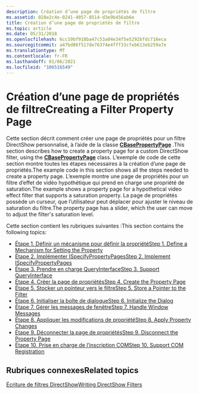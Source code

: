 ```yaml
---
description: Création d’une page de propriétés de filtre
ms.assetid: 028e2c4e-0241-4057-8514-d3e9b456ab6e
title: Création d’une page de propriétés de filtre
ms.topic: article
ms.date: 05/31/2018
ms.openlocfilehash: 6cc19bf918ba47c53a04e34f5e5292bfdc716eca
ms.sourcegitcommit: a47bd86f517de76374e4fff33cfeb613eb259a7e
ms.translationtype: MT
ms.contentlocale: fr-FR
ms.lasthandoff: 01/06/2021
ms.locfileid: "106516549"
---
```

# <a name="creating-a-filter-property-page"></a><span data-ttu-id="fddb1-103">Création d’une page de propriétés de filtre</span><span class="sxs-lookup"><span data-stu-id="fddb1-103">Creating a Filter Property Page</span></span>

<span data-ttu-id="fddb1-104">Cette section décrit comment créer une page de propriétés pour un filtre DirectShow personnalisé, à l’aide de la classe [**CBasePropertyPage**](cbasepropertypage.md) .</span><span class="sxs-lookup"><span data-stu-id="fddb1-104">This section describes how to create a property page for a custom DirectShow filter, using the [**CBasePropertyPage**](cbasepropertypage.md) class.</span></span> <span data-ttu-id="fddb1-105">L’exemple de code de cette section montre toutes les étapes nécessaires à la création d’une page de propriétés.</span><span class="sxs-lookup"><span data-stu-id="fddb1-105">The example code in this section shows all the steps needed to create a property page.</span></span> <span data-ttu-id="fddb1-106">L’exemple montre une page de propriétés pour un filtre d’effet de vidéo hypothétique qui prend en charge une propriété de saturation.</span><span class="sxs-lookup"><span data-stu-id="fddb1-106">The example shows a property page for a hypothetical video effect filter that supports a saturation property.</span></span> <span data-ttu-id="fddb1-107">La page de propriétés possède un curseur, que l’utilisateur peut déplacer pour ajuster le niveau de saturation du filtre.</span><span class="sxs-lookup"><span data-stu-id="fddb1-107">The property page has a slider, which the user can move to adjust the filter's saturation level.</span></span>

<span data-ttu-id="fddb1-108">Cette section contient les rubriques suivantes :</span><span class="sxs-lookup"><span data-stu-id="fddb1-108">This section contains the following topics:</span></span>

-   [<span data-ttu-id="fddb1-109">Étape 1. Définir un mécanisme pour définir la propriété</span><span class="sxs-lookup"><span data-stu-id="fddb1-109">Step 1. Define a Mechanism for Setting the Property</span></span>](step-1--define-a-mechanism-for-setting-the-property.md)
-   [<span data-ttu-id="fddb1-110">Étape 2. Implémenter ISpecifyPropertyPages</span><span class="sxs-lookup"><span data-stu-id="fddb1-110">Step 2. Implement ISpecifyPropertyPages</span></span>](step-2--implement-ispecifypropertypages.md)
-   [<span data-ttu-id="fddb1-111">Étape 3. Prendre en charge QueryInterface</span><span class="sxs-lookup"><span data-stu-id="fddb1-111">Step 3. Support QueryInterface</span></span>](step-3--support-queryinterface.md)
-   [<span data-ttu-id="fddb1-112">Étape 4. Créer la page de propriétés</span><span class="sxs-lookup"><span data-stu-id="fddb1-112">Step 4. Create the Property Page</span></span>](step-4--create-the-property-page.md)
-   [<span data-ttu-id="fddb1-113">Étape 5. Stocker un pointeur vers le filtre</span><span class="sxs-lookup"><span data-stu-id="fddb1-113">Step 5. Store a Pointer to the Filter</span></span>](step-5--store-a-pointer-to-the-filter.md)
-   [<span data-ttu-id="fddb1-114">Étape 6. Initialiser la boîte de dialogue</span><span class="sxs-lookup"><span data-stu-id="fddb1-114">Step 6. Initialize the Dialog</span></span>](step-6--initialize-the-dialog.md)
-   [<span data-ttu-id="fddb1-115">Étape 7. Gérer les messages de fenêtre</span><span class="sxs-lookup"><span data-stu-id="fddb1-115">Step 7. Handle Window Messages</span></span>](step-7--handle-window-messages.md)
-   [<span data-ttu-id="fddb1-116">Étape 8. Appliquer les modifications de propriété</span><span class="sxs-lookup"><span data-stu-id="fddb1-116">Step 8. Apply Property Changes</span></span>](step-8--apply-property-changes.md)
-   [<span data-ttu-id="fddb1-117">Étape 9. Déconnecter la page de propriétés</span><span class="sxs-lookup"><span data-stu-id="fddb1-117">Step 9. Disconnect the Property Page</span></span>](step-9--disconnect-the-property-page.md)
-   [<span data-ttu-id="fddb1-118">Étape 10. Prise en charge de l’inscription COM</span><span class="sxs-lookup"><span data-stu-id="fddb1-118">Step 10. Support COM Registration</span></span>](step-10--support-com-registration.md)

## <a name="related-topics"></a><span data-ttu-id="fddb1-119">Rubriques connexes</span><span class="sxs-lookup"><span data-stu-id="fddb1-119">Related topics</span></span>

<dl> <dt>

[<span data-ttu-id="fddb1-120">Écriture de filtres DirectShow</span><span class="sxs-lookup"><span data-stu-id="fddb1-120">Writing DirectShow Filters</span></span>](writing-directshow-filters.md)
</dt> </dl>

 

 



